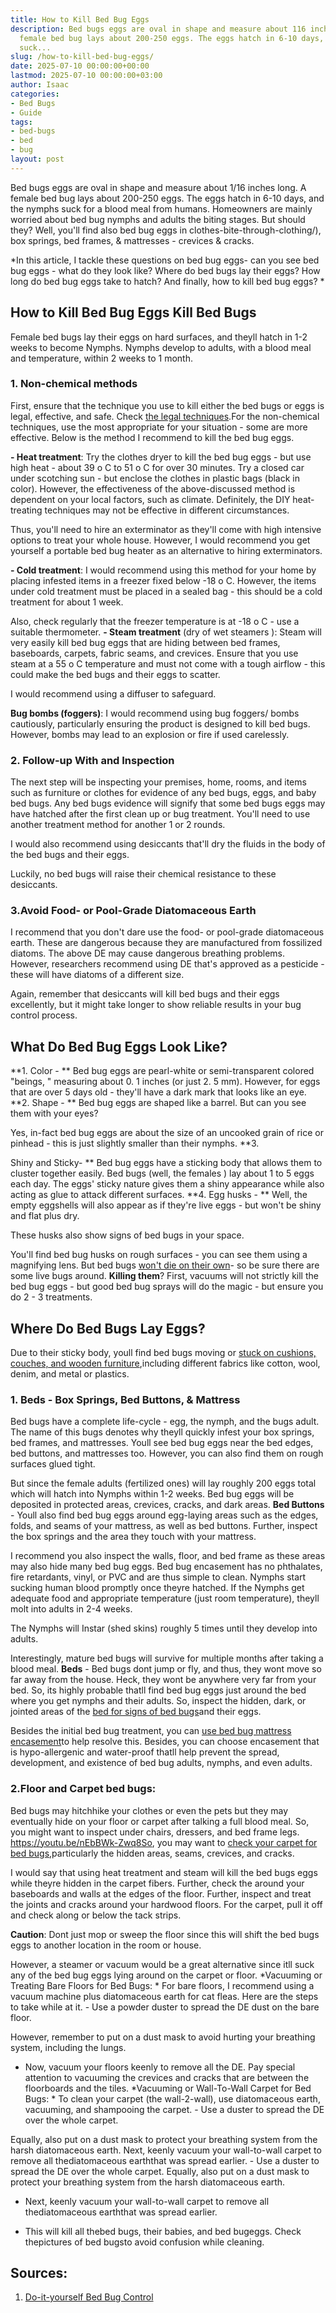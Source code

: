 ```yaml
---
title: How to Kill Bed Bug Eggs
description: Bed bugs eggs are oval in shape and measure about 116 inches long. A
  female bed bug lays about 200-250 eggs. The eggs hatch in 6-10 days, and the nymphs
  suck...
slug: /how-to-kill-bed-bug-eggs/
date: 2025-07-10 00:00:00+00:00
lastmod: 2025-07-10 00:00:00+03:00
author: Isaac
categories:
- Bed Bugs
- Guide
tags:
- bed-bugs
- bed
- bug
layout: post
---
```

Bed bugs eggs are oval in shape and measure about 1/16 inches long. A female bed bug lays about 200-250 eggs. The eggs hatch in 6-10 days, and the nymphs suck for a blood meal from humans. Homeowners are mainly worried about bed bug nymphs and adults the biting stages. But should they? Well, you'll find also bed bug eggs in clothes-bite-through-clothing/), box springs, bed frames, & mattresses - crevices & cracks.

*In this article, I tackle these questions on bed bug eggs- can you see bed bug eggs - what do they look like? Where do bed bugs lay their eggs? How long do bed bug eggs take to hatch? And finally, how to kill bed bug eggs? *

##  How to Kill Bed Bug Eggs  Kill Bed Bugs

Female bed bugs lay their eggs on hard surfaces, and theyll hatch in 1-2 weeks to become Nymphs. Nymphs develop to adults, with a blood meal and temperature, within 2 weeks to 1 month.

###  **1. Non-chemical methods**

First, ensure that the technique you use to kill either the bed bugs or eggs is legal, effective, and safe. Check [the legal techniques](https://www.epa.gov/bedbugs/stay-legal-and-safe-treating-bed-bugs).For the non-chemical techniques, use the most appropriate for your situation - some are more effective. Below is the method I recommend to kill the bed bug eggs.

**- Heat treatment**: Try the clothes dryer to kill the bed bug eggs - but use high heat - about 39 o C to 51 o C for over 30 minutes. Try a closed car under scotching sun - but enclose the clothes in plastic bags (black in color). However, the effectiveness of the above-discussed method is dependent on your local factors, such as climate. Definitely, the DIY heat-treating techniques may not be effective in different circumstances.

Thus, you'll need to hire an exterminator as they'll come with high intensive options to treat your whole house. However, I would recommend you get yourself a portable bed bug heater as an alternative to hiring exterminators.

**- Cold treatment**: I would recommend using this method for your home by placing infested items in a freezer fixed below -18 o C. However, the items under cold treatment must be placed in a sealed bag - this should be a cold treatment for about 1 week.

Also, check regularly that the freezer temperature is at -18 o C - use a suitable thermometer. **- Steam treatment** (dry of wet steamers ): Steam will very easily kill bed bug eggs that are hiding between bed frames, baseboards, carpets, fabric seams, and crevices. Ensure that you use steam at a 55 o C temperature and must not come with a tough airflow - this could make the bed bugs and their eggs to scatter.

I would recommend using a diffuser to safeguard.

**Bug bombs (foggers)**: I would recommend using bug foggers/ bombs cautiously, particularly ensuring the product is designed to kill bed bugs. However, bombs may lead to an explosion or fire if used carelessly.

###  2. Follow-up With and Inspection

The next step will be inspecting your premises, home, rooms, and items such as furniture or clothes for evidence of any bed bugs, eggs, and baby bed bugs. Any bed bugs evidence will signify that some bed bugs eggs may have hatched after the first clean up or bug treatment. You'll need to use another treatment method for another 1 or 2 rounds.

I would also recommend using desiccants that'll dry the fluids in the body of the bed bugs and their eggs.

Luckily, no bed bugs will raise their chemical resistance to these desiccants.

###  3.Avoid Food- or Pool-Grade Diatomaceous Earth

I recommend that you don't dare use the food- or pool-grade diatomaceous earth. These are dangerous because they are manufactured from fossilized diatoms. The above DE may cause dangerous breathing problems. However, researchers recommend using DE that's approved as a pesticide - these will have diatoms of a different size.

Again, remember that desiccants will kill bed bugs and their eggs excellently, but it might take longer to show reliable results in your bug control process.

##  What Do Bed Bug Eggs Look Like?

**1. Color - ** Bed bug eggs are pearl-white or semi-transparent colored "beings, " measuring about 0. 1 inches (or just 2. 5 mm). However, for eggs that are over 5 days old - they'll have a dark mark that looks like an eye. **2. Shape - ** Bed bug eggs are shaped like a barrel. But can you see them with your eyes?

Yes, in-fact bed bug eggs are about the size of an uncooked grain of rice or pinhead - this is just slightly smaller than their nymphs. **3.

Shiny and Sticky- ** Bed bug eggs have a sticking body that allows them to cluster together easily. Bed bugs (well, the females ) lay about 1 to 5 eggs each day. The eggs' sticky nature gives them a shiny appearance while also acting as glue to attack different surfaces. **4. Egg husks - ** Well, the empty eggshells will also appear as if they're live eggs - but won't be shiny and flat plus dry.

These husks also show signs of bed bugs in your space.

You'll find bed bug husks on rough surfaces - you can see them using a magnifying lens. But bed bugs [won't die on their own](https://entomologytoday.org/2016/11/17/which-insecticide-spray-should-you-use-for-bed-bug-eggs/)- so be sure there are some live bugs around. **Killing them**? First, vacuums will not strictly kill the bed bug eggs - but good bed bug sprays will do the magic - but ensure you do 2 - 3 treatments.

##  Where Do Bed Bugs Lay Eggs?

Due to their sticky body, youll find bed bugs moving or [stuck on cushions, couches, and wooden furniture](https://www.epa.gov/bedbugs/how-find-bed-bugs),including different fabrics like cotton, wool, denim, and metal or plastics.

###  1. Beds - Box Springs, Bed Buttons, & Mattress

Bed bugs have a complete life-cycle - egg, the nymph, and the bugs adult. The name of this bugs denotes why theyll quickly infest your box springs, bed frames, and mattresses. Youll see bed bug eggs near the bed edges, bed buttons, and mattresses too. However, you can also find them on rough surfaces glued tight.

But since the female adults (fertilized ones) will lay roughly 200 eggs total which will hatch into Nymphs within 1-2 weeks. Bed bug eggs will be deposited in protected areas, crevices, cracks, and dark areas. **Bed Buttons** - Youll also find bed bug eggs around egg-laying areas such as the edges, folds, and seams of your mattress, as well as bed buttons. Further, inspect the box springs and the area they touch with your mattress.

I recommend you also inspect the walls, floor, and bed frame as these areas may also hide many bed bug eggs. Bed bug encasement has no phthalates, fire retardants, vinyl, or PVC and are thus simple to clean. Nymphs start sucking human blood promptly once theyre hatched. If the Nymphs get adequate food and appropriate temperature (just room temperature), theyll molt into adults in 2-4 weeks.

The Nymphs will Instar (shed skins) roughly 5 times until they develop into adults.

Interestingly, mature bed bugs will survive for multiple months after taking a blood meal. **Beds** - Bed bugs dont jump or fly, and thus, they wont move so far away from the house. Heck, they wont be anywhere very far from your bed. So, its highly probable thatll find bed bug eggs just around the bed where you get nymphs and their adults. So, inspect the hidden, dark, or jointed areas of the [bed for signs of bed bugs](https://pestpolicy.com/what-does-bed-bug-poop-look-like/)and their eggs.

Besides the initial bed bug treatment, you can [use bed bug mattress encasement](https://pestpolicy.com/best-bed-bug-mattress-encasements/)to help resolve this. Besides, you can choose encasement that is hypo-allergenic and water-proof thatll help prevent the spread, development, and existence of bed bug adults, nymphs, and even adults.

###  2.**Floor and Carpet bed bugs:**

Bed bugs may hitchhike your clothes or even the pets but they may eventually hide on your floor or carpet after talking a full blood meal. So, you might want to inspect under chairs, dressers, and bed frame legs. https://youtu.be/nEbBWk-Zwq8So, you may want to [check your carpet for bed bugs](https://pestpolicy.com/can-bed-bugs-live-in-carpet/),particularly the hidden areas, seams, crevices, and cracks.

I would say that using heat treatment and steam will kill the bed bugs eggs while theyre hidden in the carpet fibers. Further, check the around your baseboards and walls at the edges of the floor. Further, inspect and treat the joints and cracks around your hardwood floors. For the carpet, pull it off and check along or below the tack strips.

**Caution**: Dont just mop or sweep the floor since this will shift the bed bugs eggs to another location in the room or house.

However, a steamer or vacuum would be a great alternative since itll suck any of the bed bug eggs lying around on the carpet or floor. *Vacuuming or Treating Bare Floors for Bed Bugs: * For bare floors, I recommend using a vacuum machine plus diatomaceous earth for cat fleas. Here are the steps to take while at it. - Use a powder duster to spread the DE dust on the bare floor.

However, remember to put on a dust mask to avoid hurting your breathing system, including the lungs.

- Now, vacuum your floors keenly to remove all the DE. Pay special attention to vacuuming the crevices and cracks that are between the floorboards and the tiles. *Vacuuming or Wall-To-Wall Carpet for Bed Bugs: * To clean your carpet (the wall-2-wall), use diatomaceous earth, vacuuming, and shampooing the carpet. - Use a duster to spread the DE over the whole carpet.

Equally, also put on a dust mask to protect your breathing system from the harsh diatomaceous earth. Next, keenly vacuum your wall-to-wall carpet to remove all thediatomaceous earththat was spread earlier. - Use a duster to spread the DE over the whole carpet. Equally, also put on a dust mask to protect your breathing system from the harsh diatomaceous earth.

- Next, keenly vacuum your wall-to-wall carpet to remove all thediatomaceous earththat was spread earlier.

- This will kill all thebed bugs, their babies, and bed bugeggs. Check thepictures of bed bugsto avoid confusion while cleaning.

##  Sources:

1. [Do-it-yourself Bed Bug Control](https://www.epa.gov/bedbugs/do-it-yourself-bed-bug-control)
